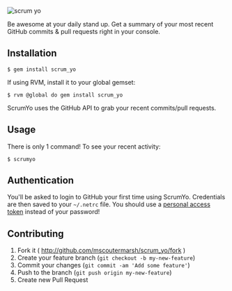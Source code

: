 ![scrum yo](https://raw.githubusercontent.com/mscoutermarsh/scrum_yo/master/scrum_art.png)

Be awesome at your daily stand up. Get a summary of your most recent GitHub commits & pull requests right in your console. 
## Installation

    $ gem install scrum_yo
    
If using RVM, install it to your global gemset:

    $ rvm @global do gem install scrum_yo
    
ScrumYo uses the GitHub API to grab your recent commits/pull requests.


## Usage

There is only 1 command! To see your recent activity:

    $ scrumyo
    
## Authentication

You'll be asked to login to GitHub your first time using ScrumYo. Credentials are then saved to your ```~/.netrc``` file. You should use a [personal access token](https://github.com/settings/tokens/new) instead of your password!

## Contributing

1. Fork it ( http://github.com/mscoutermarsh/scrum_yo/fork )
2. Create your feature branch (`git checkout -b my-new-feature`)
3. Commit your changes (`git commit -am 'Add some feature'`)
4. Push to the branch (`git push origin my-new-feature`)
5. Create new Pull Request
